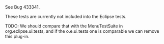 See Bug 433341.

These tests are currently not included into the Eclipse tests. 

TODO: We should compare that with the MenuTestSuite in org.eclipse.ui.tests, and if the o.e.ui.tests one is comparable we can remove this plug-in.
